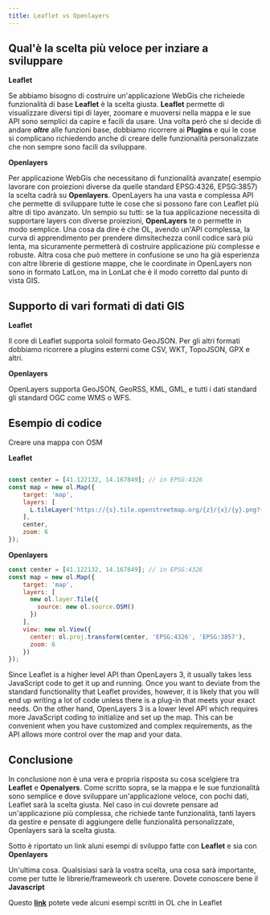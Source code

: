 ```yaml
---
title: Leaflet vs Openlayers 
---
```

## Qual'è la scelta più veloce per inziare a sviluppare

**Leaflet**

Se abbiamo bisogno di costruire un'applicazione WebGis che richeiede funzionalità di base **Leaflet** è la scelta giusta.
**Leaflet**  permette di visualizzare diversi tipi di layer, zoomare e muoversi nella mappa e le sue API sono semplici da capire e facili da usare.
Una volta però che si decide di andare ***oltre*** alle funzioni base, dobbiamo ricorrere ai **Plugins** e qui le cose si complicano richiedendo anche di creare delle funzionalità personalizzate che  non sempre sono facili da sviluppare.

**Openlayers**

Per applicazione WebGis che necessitano di funzionalità avanzate( esempio lavorare con proiezioni diverse da quelle standard EPSG:4326, EPSG:3857) la scelta cadrà su **Openlayers**.
OpenLayers ha una vasta e complessa API che permette di sviluppare tutte le cose che si possono fare con Leaflet più altre di tipo avanzato.
Un sempio su tutti: se la tua applicazione necessita di supportare layers con diverse proiezioni,  **OpenLayers** te o permette in modo semplice.
Una cosa da dire è che OL, avendo un'API complessa, la curva di apprendimento per prendere dimsitechezza conil codice sarà più lenta, ma sicuramente permetterà di costruire applicazione più complesse e robuste.
Altra cosa che può mettere in confusione se uno ha già esperienza con altre librerie di gestione mappe, che le coordinate in OpenLayers non sono in formato LatLon, ma in LonLat che è il modo corretto dal punto di vista GIS.

## Supporto di vari formati di dati GIS

**Leaflet**

Il core di Leaflet supporta soloil formato GeoJSON. Per gli altri formati dobbiamo ricorrere a plugins esterni come  CSV, WKT, TopoJSON, GPX e altri.

**Openlayers**

OpenLayers supporta GeoJSON, GeoRSS, KML, GML, e tutti i dati standard  gli standard OGC come WMS o WFS.

## Esempio di codice

Creare una mappa con OSM

**Leaflet**

```js

const center = [41.122132, 14.167849]; // in EPSG:4326 
const map = new ol.Map({
    target: 'map',
    layers: [
      L.tileLayer('https://{s}.tile.openstreetmap.org/{z}/{x}/{y}.png?{foo}', {foo: 'bar', attribution: 'Map data &copy; <a href="https://www.openstreetmap.org/">OpenStreetMap</a> contributors, <a href="https://creativecommons.org/licenses/by-sa/2.0/">CC-BY-SA</a>'})
    ],
    center,
    zoom: 6
});

```

**Openlayers**

```js
const center = [41.122132, 14.167849]; // in EPSG:4326 
const map = new ol.Map({
    target: 'map',
    layers: [
      new ol.layer.Tile({
        source: new ol.source.OSM()
      })
    ],
    view: new ol.View({
      center: ol.proj.transform(center, 'EPSG:4326', 'EPSG:3857'),
      zoom: 6
    })
});
```

Since Leaflet is a higher level API than OpenLayers 3, it usually takes less JavaScript code to get it up and running. Once you want to deviate from the standard functionality that Leaflet provides, however, it is likely that you will end up writing a lot of code unless there is a plug-in that meets your exact needs. On the other hand, OpenLayers 3 is a lower level API which requires more JavaScript coding to initialize and set up the map. This can be convenient when you have customized and complex requirements, as the API allows more control over the map and your data.

## Conclusione

In conclusione non è una vera e propria risposta su cosa scelgiere tra **Leaflet** e **Openalyers**.
Come scritto sopra, se la mappa e le sue funzionalità sono semplice e dove sviluppare un'applicazione veloce, con pochi dati, Leaflet sarà la scelta giusta.
Nel caso in cui dovrete pensare ad un'applicazione più complessa, che richiede tante funzionalità, tanti layers da gestire e pensate di aggiungere delle funzionalità personalizzate, Openlayers sarà la scelta giusta.

Sotto è riportato un link aluni esempi di sviluppo fatte con **Leaflet** e sia con **Openlayers**

Un'ultima cosa. Qualsisiasi sarà la vostra scelta, una cosa sarà importante, come per tutte le librerie/frameweork ch userere. Dovete conoscere bene il **Javascript**


Questo [**link**](https://astuntechnology.github.io/osgis-ol3-leaflet/index.html) potete vede alcuni esempi scritti in OL che in Leaflet